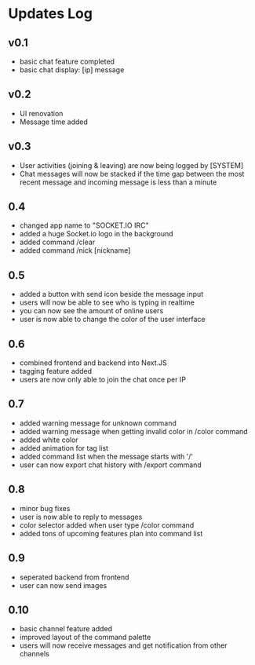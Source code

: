 Updates Log
============

v0.1
---------
- basic chat feature completed
- basic chat display: \[ip\] message

v0.2
---------
- UI renovation
- Message time added

v0.3
---------
- User activities (joining & leaving) are now being logged by \[SYSTEM\]
- Chat messages will now be stacked if the time gap between the most recent message and incoming message is less than a minute

0.4
---------
- changed app name to "SOCKET.IO IRC"
- added a huge Socket.io logo in the background
- added command /clear
- added command /nick \[nickname\]

0.5
---------
- added a button with send icon beside the message input
- users will now be able to see who is typing in realtime
- you can now see the amount of online users
- user is now able to change the color of the user interface

0.6
---------
- combined frontend and backend into Next.JS
- tagging feature added
- users are now only able to join the chat once per IP

0.7
---------
- added warning message for unknown command
- added warning message when getting invalid color in /color command
- added white color
- added animation for tag list
- added command list when the message starts with '/'
- user can now export chat history with /export command

0.8
---------
- minor bug fixes
- user is now able to reply to messages
- color selector added when user type /color command
- added tons of upcoming features plan into command list

0.9
---------
- seperated backend from frontend
- user can now send images

0.10
---------
- basic channel feature added
- improved layout of the command palette
- users will now receive messages and get notification from other channels